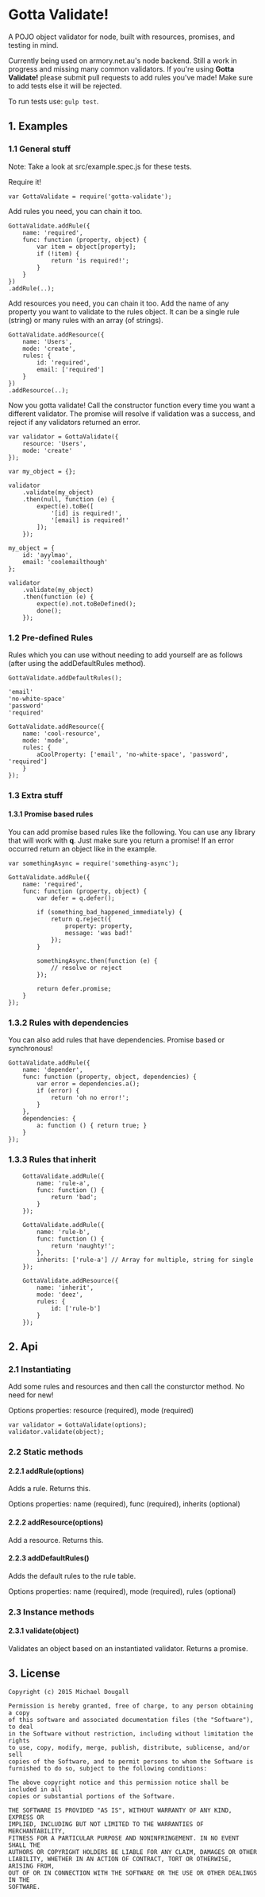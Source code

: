 # Gotta Validate!
A POJO object validator for node, built with resources, promises, and testing in mind. 

Currently being used on armory.net.au's node backend. Still a work in progress and missing many common validators. If you're using **Gotta Validate!** please submit pull requests to add rules you've made! Make sure to add tests else it will be rejected.

To run tests use: `gulp test`.

## 1. Examples
### 1.1 General stuff
Note: Take a look at src/example.spec.js for these tests.

Require it!

```
var GottaValidate = require('gotta-validate');
```

Add rules you need, you can chain it too.
```
GottaValidate.addRule({
    name: 'required',
    func: function (property, object) {
        var item = object[property];
        if (!item) {
            return 'is required!';
        }
    }
})
.addRule(..);
```

Add resources you need, you can chain it too. Add the name of any property you want to validate to the rules object. It can be a single rule (string) or many rules with an array (of strings).
```
GottaValidate.addResource({
    name: 'Users',
    mode: 'create',
    rules: {
        id: 'required',
        email: ['required']
    }
})
.addResource(..);
```

Now you gotta validate! Call the constructor function every time you want a different validator. The promise will resolve if validation was a success, and reject if any validators returned an error.
```
var validator = GottaValidate({
    resource: 'Users',
    mode: 'create'
});

var my_object = {};

validator
    .validate(my_object)
    .then(null, function (e) {
        expect(e).toBe([
            '[id] is required!', 
            '[email] is required!' 
        ]);
    });
    
my_object = {
    id: 'ayylmao',
    email: 'coolemailthough'
};

validator
    .validate(my_object)
    .then(function (e) {
        expect(e).not.toBeDefined();
        done();
    });
```

### 1.2 Pre-defined Rules
Rules which you can use without needing to add yourself are as follows (after using the addDefaultRules method).

```
GottaValidate.addDefaultRules();

'email'
'no-white-space'
'password'
'required'

GottaValidate.addResource({
    name: 'cool-resource',
    mode: 'mode',
    rules: {
        aCoolProperty: ['email', 'no-white-space', 'password', 'required']
    }
});
```

### 1.3 Extra stuff
#### 1.3.1 Promise based rules
You can add promise based rules like the following. You can use any library that will work with **q**. Just make sure you return a promise! If an error occurred return an object like in the example.

```
var somethingAsync = require('something-async');

GottaValidate.addRule({
    name: 'required',
    func: function (property, object) {
        var defer = q.defer();
        
        if (something_bad_happened_immediately) {
            return q.reject({
                property: property,
                message: 'was bad!'
            });
        }
        
        somethingAsync.then(function (e) {
            // resolve or reject
        });
        
        return defer.promise;
    }
});
```
### 1.3.2 Rules with dependencies
You can also add rules that have dependencies. Promise based or synchronous!

```
GottaValidate.addRule({
    name: 'depender',
    func: function (property, object, dependencies) {
        var error = dependencies.a();
        if (error) {
            return 'oh no error!';
        }
    },
    dependencies: {
        a: function () { return true; }
    }
});
```

### 1.3.3 Rules that inherit
```
    GottaValidate.addRule({
        name: 'rule-a',
        func: function () {
            return 'bad';
        }
    });

    GottaValidate.addRule({
        name: 'rule-b',
        func: function () {
            return 'naughty!';
        },
        inherits: ['rule-a'] // Array for multiple, string for single
    });

    GottaValidate.addResource({
        name: 'inherit',
        mode: 'deez',
        rules: {
            id: ['rule-b']
        }
    });
```

## 2. Api
### 2.1 Instantiating
Add some rules and resources and then call the consturctor method. No need for new! 

Options properties:
resource (required), mode (required)
```
var validator = GottaValidate(options);
validator.validate(object);
```

### 2.2 Static methods
#### 2.2.1 addRule(options)
Adds a rule. Returns this.

Options properties:
name (required), func (required), inherits (optional)

#### 2.2.2 addResource(options)
Add a resource. Returns this.

#### 2.2.3 addDefaultRules()
Adds the default rules to the rule table.

Options properties:
name (required), mode (required), rules (optional)

### 2.3 Instance methods
#### 2.3.1 validate(object)
Validates an object based on an instantiated validator. Returns a promise.

## 3. License
```
Copyright (c) 2015 Michael Dougall

Permission is hereby granted, free of charge, to any person obtaining a copy
of this software and associated documentation files (the "Software"), to deal
in the Software without restriction, including without limitation the rights
to use, copy, modify, merge, publish, distribute, sublicense, and/or sell
copies of the Software, and to permit persons to whom the Software is
furnished to do so, subject to the following conditions:

The above copyright notice and this permission notice shall be included in all
copies or substantial portions of the Software.

THE SOFTWARE IS PROVIDED "AS IS", WITHOUT WARRANTY OF ANY KIND, EXPRESS OR
IMPLIED, INCLUDING BUT NOT LIMITED TO THE WARRANTIES OF MERCHANTABILITY,
FITNESS FOR A PARTICULAR PURPOSE AND NONINFRINGEMENT. IN NO EVENT SHALL THE
AUTHORS OR COPYRIGHT HOLDERS BE LIABLE FOR ANY CLAIM, DAMAGES OR OTHER
LIABILITY, WHETHER IN AN ACTION OF CONTRACT, TORT OR OTHERWISE, ARISING FROM,
OUT OF OR IN CONNECTION WITH THE SOFTWARE OR THE USE OR OTHER DEALINGS IN THE
SOFTWARE.
```